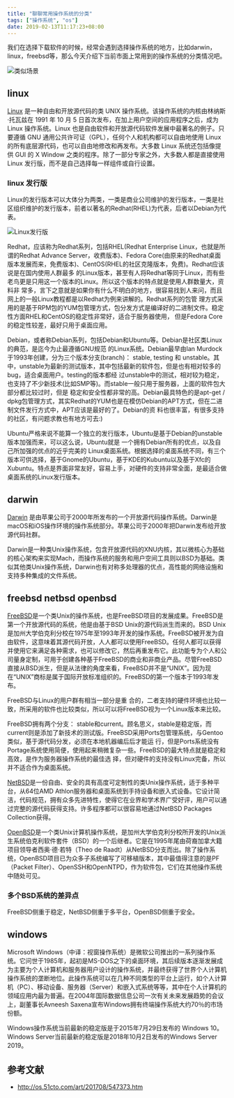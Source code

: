 ```yaml
---
title: "聊聊常用操作系统的分类"
tags: ["操作系统", "os"]
date: 2019-02-13T11:17:23+08:00
---
```


我们在选择下载软件的时候，经常会遇到选择操作系统的地方，比如darwin，linux，freebsd等，那么今天介绍下当前市面上常用到的操作系统的分类情况吧。

![类似场景](/images/promtheus_download.png)

## linux

[Linux](https://zh.wikipedia.org/wiki/Linux) 是一种自由和开放源代码的类 UNIX 操作系统。该操作系统的内核由林纳斯·托瓦兹在 1991 年 10 月 5 日首次发布，在加上用户空间的应用程序之后，成为 Linux 操作系统。Linux 也是自由软件和开放源代码软件发展中最著名的例子。只要遵循 GNU 通用公共许可证（GPL），任何个人和机构都可以自由地使用 Linux 的所有底层源代码，也可以自由地修改和再发布。大多数 Linux 系统还包括像提供 GUI 的 X Window 之类的程序。除了一部分专家之外，大多数人都是直接使用 Linux 发行版，而不是自己选择每一样组件或自行设置。

### linux 发行版

Linux的发行版本可以大体分为两类，一类是商业公司维护的发行版本，一类是社区组织维护的发行版本，前者以著名的Redhat(RHEL)为代表，后者以Debian为代表。

![Linux发行版](/images/wKiom1mINIzA_dJqAAA-WlpJkQk751.jpg-wh_651x-s_2046512469.jpg)

Redhat，应该称为Redhat系列，包括RHEL(Redhat Enterprise Linux，也就是所谓的Redhat Advance Server，收费版本)、Fedora Core(由原来的Redhat桌面版本发展而来，免费版本)、CentOS(RHEL的社区克隆版本，免费)。Redhat应该说是在国内使用人群最多 的Linux版本，甚至有人将Redhat等同于Linux，而有些老鸟更是只用这一个版本的Linux。所以这个版本的特点就是使用人群数量大，资料非 常多，言下之意就是如果你有什么不明白的地方，很容易找到人来问，而且网上的一般Linux教程都是以Redhat为例来讲解的。Redhat系列的包管 理方式采用的是基于RPM包的YUM包管理方式，包分发方式是编译好的二进制文件。稳定性方面RHEL和CentOS的稳定性非常好，适合于服务器使用， 但是Fedora Core的稳定性较差，最好只用于桌面应用。

Debian，或者称Debian系列，包括Debian和Ubuntu等。Debian是社区类Linux的典范，是迄今为止最遵循GNU规范 的Linux系统。Debian最早由Ian Murdock于1993年创建，分为三个版本分支(branch)： stable, testing 和 unstable。其中，unstable为最新的测试版本，其中包括最新的软件包，但是也有相对较多的bug，适合桌面用户。testing的版本都经 过unstable中的测试，相对较为稳定，也支持了不少新技术(比如SMP等)。而stable一般只用于服务器，上面的软件包大部分都比较过时，但是 稳定和安全性都非常的高。Debian最具特色的是apt-get / dpkg包管理方式，其实Redhat的YUM也是在模仿Debian的APT方式，但在二进制文件发行方式中，APT应该是最好的了。Debian的资 料也很丰富，有很多支持的社区，有问题求教也有地方可去:)


Ubuntu严格来说不能算一个独立的发行版本，Ubuntu是基于Debian的unstable版本加强而来，可以这么说，Ubuntu就是 一个拥有Debian所有的优点，以及自己所加强的优点的近乎完美的 Linux桌面系统。根据选择的桌面系统不同，有三个版本可供选择，基于Gnome的Ubuntu，基于KDE的Kubuntu以及基于Xfc的 Xubuntu。特点是界面非常友好，容易上手，对硬件的支持非常全面，是最适合做桌面系统的Linux发行版本。



## darwin

[Darwin](https://zh.wikipedia.org/wiki/Darwin_(%E6%93%8D%E4%BD%9C%E7%B3%BB%E7%BB%9F))  是由苹果公司于2000年所发布的一个开放源代码操作系统。Darwin是macOS和iOS操作环境的操作系统部分。苹果公司于2000年把Darwin发布给开放源代码社群。

Darwin是一种类Unix操作系统，包含开放源代码的XNU内核，其以微核心为基础的核心架构来实现Mach，而操作系统的服务和用户空间工具则以BSD为基础。类似其他类Unix操作系统，Darwin也有对称多处理器的优点，高性能的网络设施和支持多种集成的文件系统。


## freebsd netbsd  openbsd

[FreeBSD](https://zh.wikipedia.org/wiki/FreeBSD)是一个类Unix的操作系统，也是FreeBSD项目的发展成果。FreeBSD是第一个开放源代码的系统，他是由基于BSD Unix的源代码派生而来的。BSD Unix是加州大学伯克利分校在1975年至1993年开发的操作系统。FreeBSD被开发为自由软件，这意味着其源代码开放，人人都可以使用FreeBSD。任何人都可以获得并使用它来满足各种需求，也可以修改它，然后再重发布它。此功能专为个人和公司量身定制，可用于创建各种基于FreeBSD的商业和非商业产品。尽管FreeBSD直接从BSD派生，但是从法律的角度来看，FreeBSD并不是“UNIX”。因为现在“UNIX”商标是属于国际开放标准组织的。FreeBSD的第一个版本于1993年发布。

FreeBSD与Linux的用户群有相当一部分是重 合的，二者支持的硬件环境也比较一致，所采用的软件也比较类似，所以可以将FreeBSD视为一个Linux版本来比较。

FreeBSD拥有两个分支： stable和current。顾名思义，stable是稳定版，而 current则是添加了新技术的测试版。FreeBSD采用Ports包管理系统，与Gentoo类似，基于源代码分发，必须在本地机器编后后才能运 行，但是Ports系统没有Portage系统使用简便，使用起来稍微复杂一些。FreeBSD的最大特点就是稳定和高效，是作为服务器操作系统的最佳选 择，但对硬件的支持没有Linux完备，所以并不适合作为桌面系统。


[NetBSD](https://zh.wikipedia.org/wiki/NetBSD)是一份自由、安全的具有高度可定制性的类Unix操作系统，适于多种平台，从64位AMD Athlon服务器和桌面系统到手持设备和嵌入式设备。它设计简洁，代码规范，拥有众多先进特性，使得它在业界和学术界广受好评，用户可以通过完整的源代码获得支持。许多程序都可以很容易地通过NetBSD Packages Collection获得。

[OpenBSD](https://zh.wikipedia.org/wiki/OpenBSD)是一个类Unix计算机操作系统，是加州大学伯克利分校所开发的Unix派生系统伯克利软件套件（BSD）的一个后继者。它是在1995年尾由荷裔加拿大籍项目领导者西奥·德·若特（Theo de Raadt）从NetBSD分支而出。除了操作系统，OpenBSD项目已为众多子系统编写了可移植版本，其中最值得注意的是PF（Packet Filter）、OpenSSH和OpenNTPD，作为软件包，它们在其他操作系统中随处可见。

### 多个BSD系统的差异点

FreeBSD侧重于稳定，NetBSD侧重于多平台，OpenBSD侧重于安全。



## windows

Microsoft Windows（中译：视窗操作系统）是微软公司推出的一系列操作系统。它问世于1985年，起初是MS-DOS之下的桌面环境，其后续版本逐渐发展成为主要为个人计算机和服务器用户设计的操作系统，并最终获得了世界个人计算机操作系统的垄断地位。此操作系统可以在几种不同类型的平台上运行，如个人计算机（PC）、移动设备、服务器（Server）和嵌入式系统等等，其中在个人计算机的领域应用内最为普遍。在2004年国际数据信息公司一次有关未来发展趋势的会议上，副董事长Avneesh Saxena宣布Windows拥有终端操作系统大约70％的市场份额。

Windows操作系统当前最新的稳定版是于2015年7月29日发布的 Windows 10。Windows Server当前最新的稳定版是2018年10月2日发布的Windows Server 2019。


## 参考文献
- http://os.51cto.com/art/201708/547373.htm 

